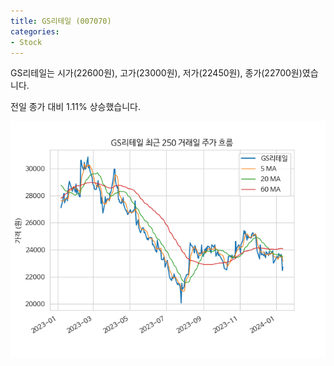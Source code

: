 ```yaml
---
title: GS리테일 (007070)
categories:
- Stock
---
```


GS리테일는 시가(22600원), 고가(23000원), 저가(22450원), 종가(22700원)였습니다.

전일 종가 대비 1.11% 상승했습니다.

<!-- more -->

![007070](/assets/images/stock/007070.png)